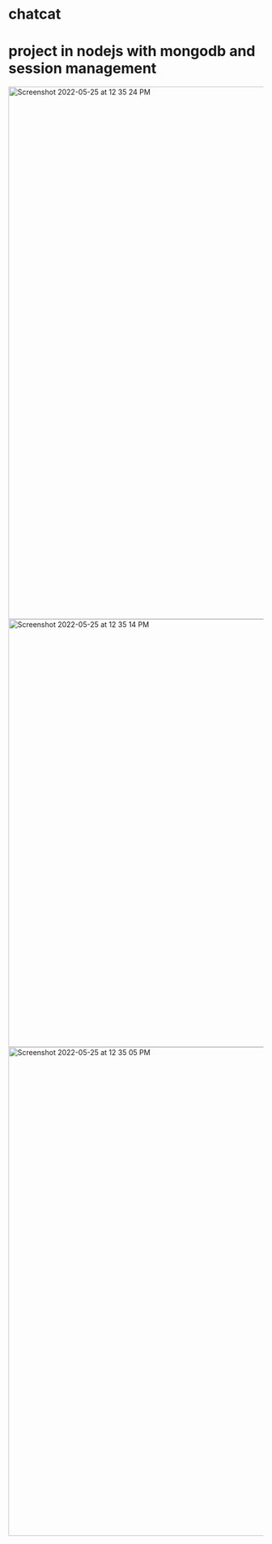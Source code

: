 
# chatcat
# project in nodejs with mongodb and session management
<img width="1049" alt="Screenshot 2022-05-25 at 12 35 24 PM" src="https://user-images.githubusercontent.com/11161480/170201166-d22d98d9-063f-4d20-a36b-2ef45021de4f.png">
<img width="843" alt="Screenshot 2022-05-25 at 12 35 14 PM" src="https://user-images.githubusercontent.com/11161480/170201181-cc761500-85c1-44a6-8f7b-7b80b504162a.png">
<img width="963" alt="Screenshot 2022-05-25 at 12 35 05 PM" src="https://user-images.githubusercontent.com/11161480/170201187-8cd3a9e2-97f1-4d00-b2c8-6d61138989d1.png">
